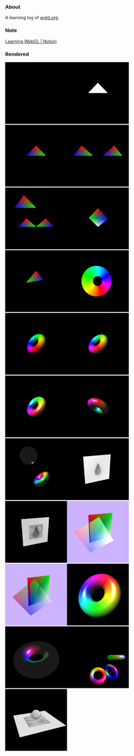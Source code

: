 ### About
A learning log of [wgld.org](https://wgld.org/).

### Note
[Learning WebGL | Notion](https://www.notion.so/Learning-WebGL-76235c36fd154a1aac7360f00f5c67c5)

### Rendered
<!--rendered-->
<a href="https://amamagi.github.io/wgld-samples/w007"><img src="w007/thumb.png" alt="w007" width="200"/></a><a href="https://amamagi.github.io/wgld-samples/w011"><img src="w011/thumb.png" alt="w011" width="200"/></a><a href="https://amamagi.github.io/wgld-samples/w015"><img src="w015/thumb.png" alt="w015" width="200"/></a><a href="https://amamagi.github.io/wgld-samples/w016"><img src="w016/thumb.png" alt="w016" width="200"/></a><a href="https://amamagi.github.io/wgld-samples/w017"><img src="w017/thumb.png" alt="w017" width="200"/></a><a href="https://amamagi.github.io/wgld-samples/w018"><img src="w018/thumb.png" alt="w018" width="200"/></a><a href="https://amamagi.github.io/wgld-samples/w019"><img src="w019/thumb.png" alt="w019" width="200"/></a><a href="https://amamagi.github.io/wgld-samples/w020"><img src="w020/thumb.png" alt="w020" width="200"/></a><a href="https://amamagi.github.io/wgld-samples/w021"><img src="w021/thumb.png" alt="w021" width="200"/></a><a href="https://amamagi.github.io/wgld-samples/w022"><img src="w022/thumb.png" alt="w022" width="200"/></a><a href="https://amamagi.github.io/wgld-samples/w023"><img src="w023/thumb.png" alt="w023" width="200"/></a><a href="https://amamagi.github.io/wgld-samples/w024"><img src="w024/thumb.png" alt="w024" width="200"/></a><a href="https://amamagi.github.io/wgld-samples/w025"><img src="w025/thumb.png" alt="w025" width="200"/></a><a href="https://amamagi.github.io/wgld-samples/w026"><img src="w026/thumb.png" alt="w026" width="200"/></a><a href="https://amamagi.github.io/wgld-samples/w027"><img src="w027/thumb.png" alt="w027" width="200"/></a><a href="https://amamagi.github.io/wgld-samples/w029"><img src="w029/thumb.png" alt="w029" width="200"/></a><a href="https://amamagi.github.io/wgld-samples/w030"><img src="w030/thumb.png" alt="w030" width="200"/></a><a href="https://amamagi.github.io/wgld-samples/w032"><img src="w032/thumb.png" alt="w032" width="200"/></a><a href="https://amamagi.github.io/wgld-samples/w033"><img src="w033/thumb.png" alt="w033" width="200"/></a><a href="https://amamagi.github.io/wgld-samples/w034"><img src="w034/thumb.png" alt="w034" width="200"/></a><a href="https://amamagi.github.io/wgld-samples/w035"><img src="w035/thumb.png" alt="w035" width="200"/></a>
<!--rendered-->